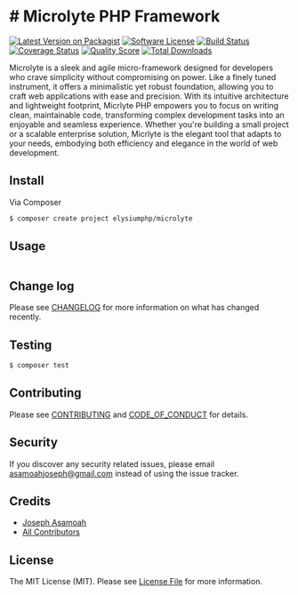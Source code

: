 # # Microlyte PHP Framework

[![Latest Version on Packagist][ico-version]][link-packagist]
[![Software License][ico-license]](LICENSE.md)
[![Build Status][ico-travis]][link-travis]
[![Coverage Status][ico-scrutinizer]][link-scrutinizer]
[![Quality Score][ico-code-quality]][link-code-quality]
[![Total Downloads][ico-downloads]][link-downloads]

Microlyte is a sleek and agile micro-framework designed for developers who crave simplicity without compromising on power. Like a finely tuned instrument, it offers a minimalistic yet robust foundation, allowing you to craft web applications with ease and precision. With its intuitive architecture and lightweight footprint, Micrlyte PHP empowers you to focus on writing clean, maintainable code, transforming complex development tasks into an enjoyable and seamless experience. Whether you're building a small project or a scalable enterprise solution, Micrlyte is the elegant tool that adapts to your needs, embodying both efficiency and elegance in the world of web development.


## Install

Via Composer

``` bash
$ composer create project elysiumphp/microlyte
```

## Usage

``` 
```

## Change log

Please see [CHANGELOG](CHANGELOG.md) for more information on what has changed recently.

## Testing

``` bash
$ composer test
```

## Contributing

Please see [CONTRIBUTING](CONTRIBUTING.md) and [CODE_OF_CONDUCT](CODE_OF_CONDUCT.md) for details.

## Security

If you discover any security related issues, please email asamoahjoseph@gmail.com instead of using the issue tracker.

## Credits

- [Joseph Asamoah][link-author]
- [All Contributors][link-contributors]

## License

The MIT License (MIT). Please see [License File](LICENSE.md) for more information.

[ico-version]: https://img.shields.io/packagist/v/elysiumphp/microlyte.svg?style=flat-square
[ico-license]: https://img.shields.io/badge/license-MIT-brightgreen.svg?style=flat-square
[ico-travis]: https://img.shields.io/travis/elysiumphp/microlyte/master.svg?style=flat-square
[ico-scrutinizer]: https://img.shields.io/scrutinizer/coverage/g/elysiumphp/microlyte.svg?style=flat-square
[ico-code-quality]: https://img.shields.io/scrutinizer/g/elysiumphp/microlyte.svg?style=flat-square
[ico-downloads]: https://img.shields.io/packagist/dt/elysiumphp/microlyte.svg?style=flat-square

[link-packagist]: https://packagist.org/packages/elysiumphp/microlyte
[link-travis]: https://travis-ci.org/elysiumphp/microlyte
[link-scrutinizer]: https://scrutinizer-ci.com/g/elysiumphp/microlyte/code-structure
[link-code-quality]: https://scrutinizer-ci.com/g/elysiumphp/microlyte
[link-downloads]: https://packagist.org/packages/elysiumphp/microlyte
[link-author]: https://github.com/jobasco
[link-contributors]: ../../contributors
